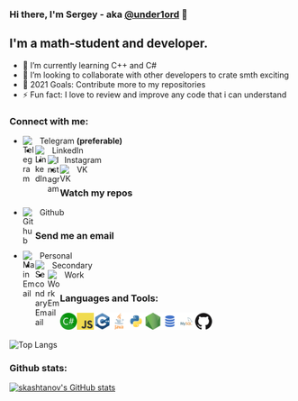 ### Hi there, I'm Sergey - aka [@under1ord][telegram] 👋

## I'm a math-student and developer.

- 🌱 I’m currently learning C++ and C#
- 👯 I’m looking to collaborate with other developers to crate smth exciting
- 🥅 2021 Goals: Contribute more to my repositories
- ⚡ Fun fact: I love to review and improve any code that i can understand

### Connect with me:

- &nbsp; Telegram **(preferable)** [<img align="left" alt="Telegram" width="22px" src="https://cdn.jsdelivr.net/npm/simple-icons@v3/icons/telegram.svg" />][telegram]
- &nbsp; LinkedIn [<img align="left" alt="LinkedIn" width="22px" src="https://cdn.jsdelivr.net/npm/simple-icons@v3/icons/linkedin.svg" />][linkedin]
- &nbsp; Instagram [<img align="left" alt="Instagram" width="22px" src="https://cdn.jsdelivr.net/npm/simple-icons@v3/icons/instagram.svg" />][instagram]
- &nbsp; VK [<img align="left" alt="VK" width="22px" src="https://cdn.jsdelivr.net/npm/simple-icons@v3/icons/vk.svg" />][instagram]

### Watch my repos
- &nbsp; Github [<img align="left" alt="Github" width="22px" src="https://cdn.jsdelivr.net/npm/simple-icons@v3/icons/github.svg" />][github]

### Send me an email

- &nbsp; Personal [<img align="left" alt="Main Email" width="22px" src="https://cdn.jsdelivr.net/npm/simple-icons@v3/icons/gmail.svg" />][main_email]
- &nbsp; Secondary [<img align="left" alt="Secondary Email" width="22px" src="https://cdn.jsdelivr.net/npm/simple-icons@v3/icons/gmail.svg" />][secondary_email]
- &nbsp; Work [<img align="left" alt="Work Email" width="22px" src="https://cdn.jsdelivr.net/npm/simple-icons@v3/icons/gmail.svg" />][work_email]

### Languages and Tools:

<img align="left" alt="CSharp" width="30px" src="https://raw.githubusercontent.com/github/explore/80688e429a7d4ef2fca1e82350fe8e3517d3494d/topics/csharp/csharp.png" />

<img align="left" alt="JavaScript" width="30px" src="https://raw.githubusercontent.com/github/explore/80688e429a7d4ef2fca1e82350fe8e3517d3494d/topics/javascript/javascript.png" />

<img align="left" alt="GitHub" width="30px" src="https://raw.githubusercontent.com/github/explore/78df643247d429f6cc873026c0622819ad797942/topics/cpp/cpp.png" />

<img align="left" alt="GitHub" width="30px" src="https://raw.githubusercontent.com/github/explore/78df643247d429f6cc873026c0622819ad797942/topics/java/java.png" />

<img align="left" alt="GitHub" width="30px" src="https://raw.githubusercontent.com/github/explore/78df643247d429f6cc873026c0622819ad797942/topics/python/python.png" />

<img align="left" alt="Node.js" width="30px" src="https://raw.githubusercontent.com/github/explore/80688e429a7d4ef2fca1e82350fe8e3517d3494d/topics/nodejs/nodejs.png" />

<img align="left" alt="SQL" width="30px" src="https://raw.githubusercontent.com/github/explore/80688e429a7d4ef2fca1e82350fe8e3517d3494d/topics/sql/sql.png" />

<img align="left" alt="MySQL" width="30px" src="https://raw.githubusercontent.com/github/explore/80688e429a7d4ef2fca1e82350fe8e3517d3494d/topics/mysql/mysql.png" />

<img align="left" alt="GitHub" width="30px" src="https://raw.githubusercontent.com/github/explore/78df643247d429f6cc873026c0622819ad797942/topics/github/github.png" />

<br />
<br />

![Top Langs](https://github-readme-stats.vercel.app/api/top-langs/?username=skashtanov&hide=css,scss,html&theme=tokyonight)

### Github stats:
[![skashtanov's GitHub stats](https://github-readme-stats.vercel.app/api?username=skashtanov)](https://github.com/anuraghazra/github-readme-stats)

[telegram]: https://t.me/under1ord
[vk]: https://vk.com/major_cringe
[instagram]: https://instagram.com/underl0rd
[linkedin]: https://linkedin.com/in/under1ord
[github]: https://github.com/skashtanov
[main_email]: mailto:under1ord@yandex.ru
[secondary_email]: mailto:kashtanovsergey2000@yandex.ru
[work_email]: mailto:s.kashtanov255@gmail.com
